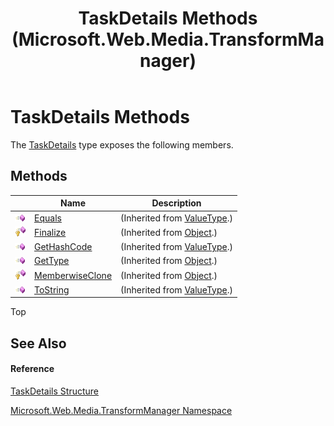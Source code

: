 ﻿---
title: TaskDetails Methods (Microsoft.Web.Media.TransformManager)
TOCTitle: TaskDetails Methods
ms:assetid: Methods.T:Microsoft.Web.Media.TransformManager.TaskDetails
ms:mtpsurl: https://msdn.microsoft.com/en-us/library/microsoft.web.media.transformmanager.taskdetails_methods(v=VS.90)
ms:contentKeyID: 35520563
ms.date: 06/14/2012
mtps_version: v=VS.90
---

# TaskDetails Methods

The [TaskDetails](taskdetails-structure-microsoft-web-media-transformmanager.md) type exposes the following members.

## Methods

<table>
<thead>
<tr class="header">
<th> </th>
<th>Name</th>
<th>Description</th>
</tr>
</thead>
<tbody>
<tr class="odd">
<td><img src="images/Dd565996.pubmethod(en-us,VS.90).gif" title="Public method" alt="Public method" /></td>
<td><a href="https://msdn.microsoft.com/en-us/library/2dts52z7(v=vs.90)">Equals</a></td>
<td>(Inherited from <a href="https://msdn.microsoft.com/en-us/library/aey3s293(v=vs.90)">ValueType</a>.)</td>
</tr>
<tr class="even">
<td><img src="images/Dd565996.protmethod(en-us,VS.90).gif" title="Protected method" alt="Protected method" /></td>
<td><a href="https://msdn.microsoft.com/en-us/library/4k87zsw7(v=vs.90)">Finalize</a></td>
<td>(Inherited from <a href="https://msdn.microsoft.com/en-us/library/e5kfa45b(v=vs.90)">Object</a>.)</td>
</tr>
<tr class="odd">
<td><img src="images/Dd565996.pubmethod(en-us,VS.90).gif" title="Public method" alt="Public method" /></td>
<td><a href="https://msdn.microsoft.com/en-us/library/y3509fc2(v=vs.90)">GetHashCode</a></td>
<td>(Inherited from <a href="https://msdn.microsoft.com/en-us/library/aey3s293(v=vs.90)">ValueType</a>.)</td>
</tr>
<tr class="even">
<td><img src="images/Dd565996.pubmethod(en-us,VS.90).gif" title="Public method" alt="Public method" /></td>
<td><a href="https://msdn.microsoft.com/en-us/library/dfwy45w9(v=vs.90)">GetType</a></td>
<td>(Inherited from <a href="https://msdn.microsoft.com/en-us/library/e5kfa45b(v=vs.90)">Object</a>.)</td>
</tr>
<tr class="odd">
<td><img src="images/Dd565996.protmethod(en-us,VS.90).gif" title="Protected method" alt="Protected method" /></td>
<td><a href="https://msdn.microsoft.com/en-us/library/57ctke0a(v=vs.90)">MemberwiseClone</a></td>
<td>(Inherited from <a href="https://msdn.microsoft.com/en-us/library/e5kfa45b(v=vs.90)">Object</a>.)</td>
</tr>
<tr class="even">
<td><img src="images/Dd565996.pubmethod(en-us,VS.90).gif" title="Public method" alt="Public method" /></td>
<td><a href="https://msdn.microsoft.com/en-us/library/wb77sz3h(v=vs.90)">ToString</a></td>
<td>(Inherited from <a href="https://msdn.microsoft.com/en-us/library/aey3s293(v=vs.90)">ValueType</a>.)</td>
</tr>
</tbody>
</table>


Top

## See Also

#### Reference

[TaskDetails Structure](taskdetails-structure-microsoft-web-media-transformmanager.md)

[Microsoft.Web.Media.TransformManager Namespace](microsoft-web-media-transformmanager-namespace.md)

